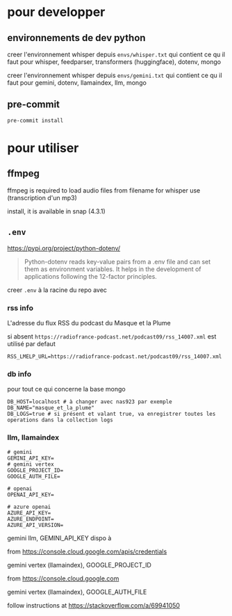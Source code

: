 # pour developper

## environnements de dev python

creer l'environnement whisper depuis `envs/whisper.txt`
qui contient ce qu il faut pour whisper, feedparser, transformers (huggingface), dotenv, mongo

creer l'environnement whisper depuis `envs/gemini.txt`
qui contient ce qu il faut pour gemini, dotenv, llamaindex, llm, mongo

## pre-commit

`pre-commit install`

# pour utiliser

## ffmpeg

ffmpeg is required to load audio files from filename for whisper use (transcription d'un mp3)

install, it is available in snap (4.3.1)

## `.env`

https://pypi.org/project/python-dotenv/ 

> Python-dotenv reads key-value pairs from a .env file and can set them as environment variables. It helps in the development of applications following the 12-factor principles.

creer `.env` à la racine du repo avec

### rss info

L'adresse du flux RSS du podcast du Masque et la Plume

si absent `https://radiofrance-podcast.net/podcast09/rss_14007.xml` est utilisé par defaut
```
RSS_LMELP_URL=https://radiofrance-podcast.net/podcast09/rss_14007.xml
```

### db info

pour tout ce qui concerne la base mongo

```
DB_HOST=localhost # à changer avec nas923 par exemple
DB_NAME="masque_et_la_plume"
DB_LOGS=true # si présent et valant true, va enregistrer toutes les operations dans la collection logs
```

### llm, llamaindex

```
# gemini 
GEMINI_API_KEY=
# gemini vertex
GOOGLE_PROJECT_ID=
GOOGLE_AUTH_FILE=

# openai
OPENAI_API_KEY=

# azure openai
AZURE_API_KEY=
AZURE_ENDPOINT=
AZURE_API_VERSION=
```

gemini llm, GEMINI_API_KEY dispo à

from https://console.cloud.google.com/apis/credentials

gemini vertex (llamaindex), GOOGLE_PROJECT_ID

from https://console.cloud.google.com

gemini vertex (llamaindex), GOOGLE_AUTH_FILE

follow instructions at https://stackoverflow.com/a/69941050


